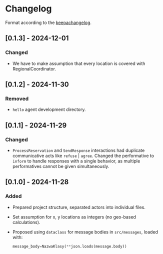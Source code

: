 # Changelog

Format according to the [keepachangelog](https://keepachangelog.com/en/1.1.0/).

## [0.1.3] - 2024-12-01

### Changed

- We have to make assumption that every location is covered with RegionalCoordinator.

## [0.1.2] - 2024-11-30

### Removed

- `hello` agent development directory.

## [0.1.1] - 2024-11-29

### Changed

- `ProcessReservation` and `SendResponse` interactions had duplicate communicative acts like `refuse` | `agree`. Changed the performative to `inform` to handle responses with a single behavior, as multiple performatives cannot be given simultaneously.

## [0.1.0] - 2024-11-28

### Added

- Prepared project structure, separated actors into individual files.
- Set assumption for x, y locations as integers (no geo-based calculations).
- Proposed using `dataclass` for message bodies in `src/messages`, loaded with:

  ```python
  message_body=NazwaKlasy(**json.loads(message.body))

